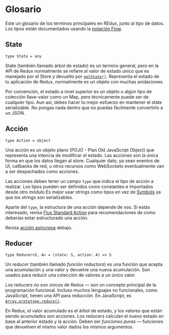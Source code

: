# Glosario
Este un glosario de los terminos principales en REdux, junto al tipo de datos. Los tipos están documentados usando la [notación Flow](http://flowtype.org/docs/quick-reference.html).

## State
```
type State = any
```
State (también llamado árbol de estado) es un termino general, pero en la API de Redux normalmente se refiere al valor de estado único que es manejado por el Store y devuelto por [`getState()`](http://redux.js.org/docs/api/Store.html#getState). Representa el estado de tu aplicación de Redux, normalmente es un objeto con muchas anidaciones.

Por convención, el estado a nivel superior es un objeto o algún tipo de colección llave-valor como un Map, pero técnicamente puede ser de cualquier tipo. Aun así, debes hacer tu mejor esfuerzo en mantener el state serializable. No pongas nada dentro que no puedas fácilmente convertirlo a un JSON.

## Acción
```
type Action = object
```
Una acción es un objeto plano (POJO - Plan Old JavaScript Object) que representa una intencia de modificar el estado. Las acciones son la única forma en que los datos llegan al store. Cualquier dato, ya sean eventos de UI, callbacks de red, u otros recursos como WebSockets eventualmente van a ser despachados como acciones.

Las acciones deben tener un campo `type` que indica el tipo de acción a realizar. Los tipos pueden ser definidos como constantes e importados desde otro módulo Es mejor usar strings como tipos en vez de [Symbols](https://developer.mozilla.org/en/docs/Web/JavaScript/Reference/Global_Objects/Symbol) ya que los strings son serializables.

Aparte del `type`, la estructura de una acción depende de vos. Si estás interesado, revisa [Flux Standard Action](https://github.com/acdlite/flux-standard-action) para recomendaciones de como deberías estar estructurado una acción.

Revisa [acción asíncrona](#accion-asincrona) debajo.

## Reducer
```
type Reducer<S, A> = (state: S, action: A) => S
```
Un *reducer* (también llamado *función reductora*) es una función que acepta una acumulación y una valor y devuelve una nueva acumulación. Son usados para reducir una colección de valores a un único valor.

Los reducers no son únicos de Redux — son un concepto principal de la programación funcional. Incluso muchos lenguajes no funcionales, como JavaScript, tienen una API para reducción. En JavaScript, es [`Array.prototype.reduce()`](https://developer.mozilla.org/en-US/docs/Web/JavaScript/Reference/Global_Objects/Array/Reduce).

En Redux, el valor acumulado es el árbol de estado, y los valores que están siendo acumulados son acciones. Los reducers calculan el nuevo estado en base al anterior estado y la acción. Deben ser *funciones puras* — funciones que devuelven el mismo valor dados los mismos argumentos.



















